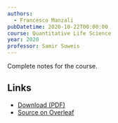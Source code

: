 ```yaml
---
authors:
  - Francesco Manzali
pubDatetime: 2020-10-22T00:00:00
course: Quantitative Life Science
year: 2020
professor: Samir Suweis
---
```


Complete notes for the course.

## Links

- [Download (PDF)](/public/notes/QuantitativeLifeScience_2020.pdf)
- [Source on Overleaf](https://www.overleaf.com/read/bgrrfrnhvttf)
